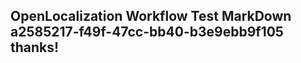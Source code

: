 <properties
ms.topic="hero-topic"
ms.test1="hero-topic"
ms.test2="test"/>

## OpenLocalization Workflow Test MarkDown a2585217-f49f-47cc-bb40-b3e9ebb9f105 thanks!
